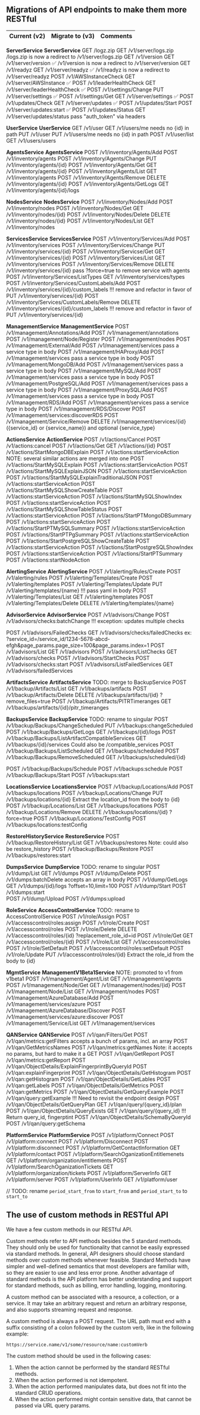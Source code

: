 ## Migrations of API endpoints to make them more RESTful

| Current (v2)                                    | Migrate to (v3)                                | Comments                        |
| ----------------------------------------------- | ---------------------------------------------- | ------------------------------- |

**ServerService**                                   **ServerService**
GET /logz.zip                                       GET /v1/server/logs.zip                          /logs.zip is now a redirect to /v1/server/logs.zip
GET /v1/version                                     GET /v1/server/version                           ✅ /v1/version is now a redirect to /v1/server/version
GET /v1/readyz                                      GET /v1/server/readyz                            ✅ /v1/readyz is now a redirect to /v1/server/readyz
POST /v1/AWSInstanceCheck                           GET /v1/server/AWSInstance                       ✅
POST /v1/leaderHealthCheck                          GET /v1/server/leaderHealthCheck                 ✅
POST /v1/settings/Change                            PUT /v1/server/settings                          ✅
POST /v1/settings/Get                               GET /v1/server/settings                          ✅
POST /v1/updates/Check                              GET /v1/server/updates                           ✅
POST /v1/updates/Start                              POST /v1/server/updates:start                    ✅
POST /v1/updates/Status                             GET /v1/server/updates/status                    pass "auth_token" via headers

**UserService**                                     **UserService**
GET /v1/user                                        GET /v1/users/me                                 needs no {id} in path
PUT /v1/user                                        PUT /v1/users/me                                 needs no {id} in path
POST /v1/user/list                                  GET /v1/users/users

**AgentsService**                                   **AgentsService**
POST /v1/inventory/Agents/Add                       POST /v1/inventory/agents
POST /v1/inventory/Agents/Change                    PUT /v1/inventory/agents/{id}
POST /v1/inventory/Agents/Get                       GET /v1/inventory/agents/{id}
POST /v1/inventory/Agents/List                      GET /v1/inventory/agents
POST /v1/inventory/Agents/Remove                    DELETE /v1/inventory/agents/{id}
POST /v1/inventory/Agents/GetLogs                   GET /v1/inventory/agents/{id}/logs            

**NodesService**                                   **NodesService**
POST /v1/inventory/Nodes/Add                        POST /v1/inventory/nodes
POST /v1/inventory/Nodes/Get                        GET /v1/inventory/nodes/{id}
POST /v1/inventory/Nodes/Delete                     DELETE /v1/inventory/nodes/{id}
POST /v1/inventory/Nodes/List                       GET /v1/inventory/nodes

**ServicesService**                                 **ServicesService**
POST /v1/inventory/Services/Add                     POST /v1/inventory/services
POST /v1/inventory/Services/Change                  PUT /v1/inventory/services/{id}
POST /v1/inventory/Servicse/Get                     GET /v1/inventory/services/{id}
POST /v1/inventory/Services/List                    GET /v1/inventory/services
POST /v1/inventory/Services/Remove                  DELETE /v1/inventory/services/{id}               pass ?force=true to remove service with agents
POST /v1/inventory/Services/ListTypes               GET /v1/inventory/services/types
POST /v1/inventory/Services/CustomLabels/Add        POST /v1/inventory/services/{id}/custom_labels   !!! remove and refactor in favor of PUT /v1/inventory/services/{id}
POST /v1/inventory/Services/CustomLabels/Remove     DELETE /v1/inventory/services/{id}/custom_labels !!! remove and refactor in favor of PUT /v1/inventory/services/{id}

**ManagementService**                               **ManagementService**
POST /v1/management/Annotations/Add                 POST /v1/management/annotations
POST /v1/management/Node/Register                   POST /v1/management/nodes
POST /v1/management/External/Add                    POST /v1/management/services                     pass a service type in body
POST /v1/management/HAProxy/Add                     POST /v1/management/services                     pass a service type in body
POST /v1/management/MongoDB/Add                     POST /v1/management/services                     pass a service type in body
POST /v1/management/MySQL/Add                       POST /v1/management/services                     pass a service type in body
POST /v1/management/PostgreSQL/Add                  POST /v1/management/services                     pass a service type in body
POST /v1/management/ProxySQL/Add                    POST /v1/management/services                     pass a service type in body
POST /v1/management/RDS/Add                         POST /v1/management/services                     pass a service type in body
POST /v1/management/RDS/Discover                    POST /v1/management/services:discoverRDS
POST /v1/management/Service/Remove                  DELETE /v1/management/services/{id}              ({service_id} or {service_name}) and optional {service_type}

**ActionsService**                                  **ActionService**
POST /v1/actions/Cancel                             POST /v1/actions:cancel
POST /v1/actions/Get                                GET /v1/actions/{id}
POST /v1/actions/StartMongoDBExplain                POST /v1/actions:startServiceAction              NOTE: several similar actions are merged into one
POST /v1/actions/StartMySQLExplain                  POST /v1/actions:startServiceAction
POST /v1/actions/StartMySQLExplainJSON              POST /v1/actions:startServiceAction
POST /v1/actions/StartMySQLExplainTraditionalJSON   POST /v1/actions:startServiceAction
POST /v1/actions/StartMySQLShowCreateTable          POST /v1/actions:startServiceAction
POST /v1/actions/StartMySQLShowIndex                POST /v1/actions:startServiceAction
POST /v1/actions/StartMySQLShowTableStatus          POST /v1/actions:startServiceAction
POST /v1/actions/StartPTMongoDBSummary              POST /v1/actions:startServiceAction
POST /v1/actions/StartPTMySQLSummary                POST /v1/actions:startServiceAction
POST /v1/actions/StartPTPgSummary                   POST /v1/actions:startServiceAction
POST /v1/actions/StartPostgreSQLShowCreateTable     POST /v1/actions:startServiceAction
POST /v1/actions/StartPostgreSQLShowIndex           POST /v1/actions:startServiceAction
POST /v1/actions/StartPTSummary                     POST /v1/actions:startNodeAction

**AlertingService**                                 **AlertingService**
POST /v1/alerting/Rules/Create                      POST /v1/alerting/rules
POST /v1/alerting/Templates/Create                  POST /v1/alerting/templates
POST /v1/alerting/Templates/Update                  PUT /v1/alerting/templates/{name}            !!! pass yaml in body
POST /v1/alerting/Templates/List                    GET /v1/alerting/templates
POST /v1/alerting/Templates/Delete                  DELETE /v1/alerting/templates/{name}

**AdvisorService**                                 **AdvisorService**
POST /v1/advisors/Change                            POST /v1/advisors/checks:batchChange         !!! exception: updates multiple checks
<!-- POST /v1/advisors/FailedChecks                 POST /v1/advisors/checks:failedChecks        !!! try to implement as a GET request, see below -->
POST /v1/advisors/FailedChecks                      GET /v1/advisors/checks/failedChecks         ex: ?service_id=/service_id/1234-5678-abcd-efgh&page_params.page_size=100&page_params.index=1
POST /v1/advisors/List                              GET /v1/advisors
POST /v1/advisors/ListChecks                        GET /v1/advisors/checks
POST /v1/advisors/StartChecks                       POST /v1/advisors/checks:start
POST /v1/advisors/ListFailedServices                GET /v1/advisors/failedServices

**ArtifactsService**                                **ArtifactsService**                             TODO: merge to BackupService
POST /v1/backup/Artifacts/List                      GET /v1/backups/artifacts
POST /v1/backup/Artifacts/Delete                    DELETE /v1/backups/artifacts/{id}                ?remove_files=true
POST /v1/backup/Artifacts/PITRTimeranges            GET /v1/backups/artifacts/{id}/pitr_timeranges

**BackupsService**                                  **BackupService**                                TODO: rename to singular
POST /v1/backup/Backups/ChangeScheduled             PUT /v1/backups:changeScheduled
POST /v1/backup/Backups/GetLogs                     GET /v1/backups/{id}/logs
POST /v1/backup/Backups/ListArtifactCompatibleServices GET /v1/backups/{id}/services                 Could also be /compatible_services
POST /v1/backup/Backups/ListScheduled               GET /v1/backups/scheduled
POST /v1/backup/Backups/RemoveScheduled             GET /v1/backups/scheduled/{id}
<!-- POST /v1/backup/Backups/Restore                                                                 Moved to RestoreService -->
POST /v1/backup/Backups/Schedule                    POST /v1/backups:schedule
POST /v1/backup/Backups/Start                       POST /v1/backups:start

**LocationsService**                                **LocationsService**
POST /v1/backup/Locations/Add                       POST /v1/backups/locations
POST /v1/backup/Locations/Change                    PUT /v1/backups/locations/{id}                   Extract the location_id from the body to {id}
POST /v1/backup/Locations/List                      GET /v1/backups/locations
POST /v1/backup/Locations/Remove                    DELETE /v1/backups/locations/{id}                ?force=true
POST /v1/backup/Locations/TestConfig                POST /v1/backups/locations:testConfig

**RestoreHistoryService**                           **RestoreService**
POST /v1/backup/RestoreHistory/List                 GET /v1/backups/restores                         Note: could also be restore_history
POST /v1/backup/Backups/Restore                     POST /v1/backups/restores:start

**DumpsService**                                    **DumpService**                                  TODO: rename to singular
POST /v1/dump/List                                  GET /v1/dumps
POST /v1/dump/Delete                                POST /v1/dumps:batchDelete                       accepts an array in body
POST /v1/dump/GetLogs                               GET /v1/dumps/{id}/logs                          ?offset=10,limit=100
POST /v1/dump/Start                                 POST /v1/dumps:start                          
POST /v1/dump/Upload                                POST /v1/dumps:upload

**RoleService**                                     **AccessControlService**                         TODO: rename to AccessControlService
POST /v1/role/Assign                                POST /v1/accesscontrol/roles:assign
POST /v1/role/Create                                POST /v1/accesscontrol/roles
POST /v1/role/Delete                                DELETE /v1/accesscontrol/roles/{id}              ?replacement_role_id=id
POST /v1/role/Get                                   GET /v1/accesscontrol/roles/{id}
POST /v1/role/List                                  GET /v1/accesscontrol/roles
POST /v1/role/SetDefault                            POST /v1/accesscontrol/roles:setDefault
POST /v1/role/Update                                PUT /v1/accesscontrol/roles/{id}                 Extract the role_id from the body to {id}

**MgmtService**                                     **ManagementV1Beta1Service**                     NOTE: promoted to v1 from v1beta1
POST /v1/management/Agent/List                      GET /v1/management/agents
POST /v1/management/Node/Get                        GET /v1/management/nodes/{id}
POST /v1/management/Node/List                       GET /v1/management/nodes
POST /v1/management/AzureDatabase/Add               POST /v1/management/services/azure
POST /v1/management/AzureDatabase/Discover          POST /v1/management/services/azure:discover
POST /v1/management/Service/List                    GET /v1/management/services

**QANService**                                      **QANService**
POST /v1/qan/Filters/Get                            POST /v1/qan/metrics:getFilters                  accepts a bunch of params, incl. an array
POST /v1/qan/GetMetricsNames                        POST /v1/qan/metrics:getNames                    Note: it accepts no params, but hard to make it a GET
POST /v1/qan/GetReport                              POST /v1/qan/metrics:getReport
POST /v1/qan/ObjectDetails/ExplainFingerprintByQueryId POST /v1/qan:explainFingerprint
POST /v1/qan/ObjectDetails/GetHistogram             POST /v1/qan:getHistogram
POST /v1/qan/ObjectDetails/GetLables                POST /v1/qan:getLabels
POST /v1/qan/ObjectDetails/GetMetrics               POST /v1/qan:getMetrics
POST /v1/qan/ObjectDetails/GetQueryExample          POST /v1/qan/query:getExample                   !!! Need to revisit the endpoint design
POST /v1/qan/ObjectDetails/GetQueryPlan             GET /v1/qan/query/{query_id}/plan
POST /v1/qan/ObjectDetails/QueryExists              GET /v1/qan/query/{query_id}                    !!! Return query_id, fingerptint
POST /v1/qan/ObjectDetails/SchemaByQueryId          POST /v1/qan/query:getSchema

**PlatformService**                                 **PlatformService**
POST /v1/platform/Connect                           POST /v1/platform:connect
POST /v1/platform/Disconnect                        POST /v1/platform:disconnect
POST /v1/platform/GetContactInformation             GET /v1/platform/contact
POST /v1/platform/SearchOganizationEntitlemenets    GET /v1/platform/organization/entitlements
POST /v1/platform/SearchOganizationTickets          GET /v1/platform/organization/tickets
POST /v1/platform/ServerInfo                        GET /v1/platform/server
POST /v1/platform/UserInfo                          GET /v1/platform/user

// TODO: rename `period_start_from` to `start_from` and `period_start_to` to `start_to`


## The use of custom methods in RESTful API

We have a few custom methods in our RESTful API.

Custom methods refer to API methods besides the 5 standard methods. They should only be used for functionality that cannot be easily expressed via standard methods. In general, API designers should choose standard methods over custom methods whenever feasible. Standard Methods have simpler and well-defined semantics that most developers are familiar with, so they are easier to use and less error prone. Another advantage of standard methods is the API platform has better understanding and support for standard methods, such as billing, error handling, logging, monitoring.

A custom method can be associated with a resource, a collection, or a service. It may take an arbitrary request and return an arbitrary response, and also supports streaming request and response.

A custom method is always a POST request. The URL path must end with a suffix consisting of a colon followed by the custom verb, like in the following example:

```
https://service.name/v1/some/resource/name:customVerb
```

The custom method should be used in the following cases:

1. When the action cannot be performed by the standard RESTful methods. 
2. When the action performed is not idempotent.
3. When the action performed manipulates data, but does not fit into the standard CRUD operations.
4. When the action performed might contain sensitive data, that cannot be passed via URL query params.
